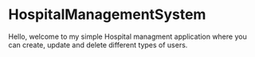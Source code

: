 # HospitalManagementSystem
Hello, welcome to my simple Hospital managment application where you can create, update and delete different types of users.
